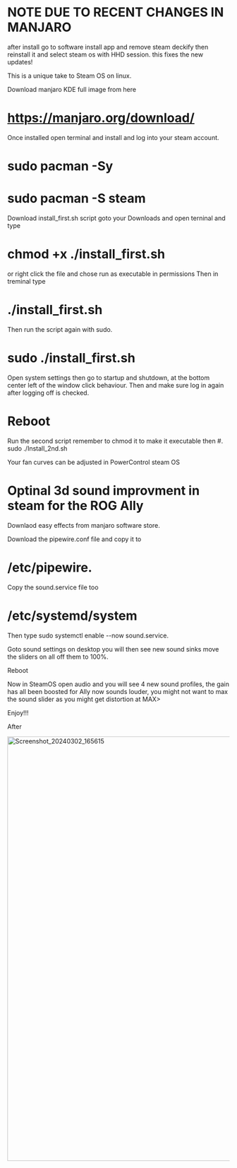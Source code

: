 # NOTE DUE TO RECENT CHANGES IN MANJARO 
after install go to software install app and remove steam deckify then reinstall it and select steam os with HHD session. this fixes the new updates!

This is a unique take to Steam OS on linux.



Download manjaro KDE full image from here 

# https://manjaro.org/download/

Once installed open terminal and install and log into your steam account.

# sudo pacman -Sy 
# sudo pacman -S steam 

Download install_first.sh script goto your Downloads and open terninal and type 
# chmod +x ./install_first.sh
or right click the file and chose run as executable in permissions 
Then in treminal type 

#  ./install_first.sh 

Then run the script again with sudo.

# sudo ./install_first.sh

Open system settings then go to  startup and shutdown, at the bottom center left of the window click behaviour. Then and make sure log in again after logging off is checked. 

# Reboot

Run the second script remember to chmod it to make it executable then
#. sudo ./Install_2nd.sh

Your fan curves can be adjusted in PowerControl steam
OS

# Optinal 3d sound improvment in steam for the ROG Ally

Downlaod easy effects from manjaro software store.

Download the pipewire.conf file and copy it to 
# /etc/pipewire.

Copy the sound.service file too

# /etc/systemd/system

Then type sudo systemctl enable --now sound.service.

Goto sound settings on desktop you will then see new sound sinks move the sliders on all off them to 100%.

Reboot

Now in SteamOS open audio and you will see 4 new sound profiles, the gain has all been boosted for Ally now sounds louder, you might not want to max the sound slider as you might get distortion at MAX>

Enjoy!!!

After


 <img width="960" alt="Screenshot_20240302_165615" src="https://github.com/ripplingsnake/Manjaro-SteamOS/assets/144014277/49c9ae42-ddb9-42aa-aef8-08c63910ec77">





